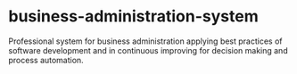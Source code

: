 # business-administration-system
Professional system for business administration applying best practices of software development and in continuous improving for decision making and process automation.
